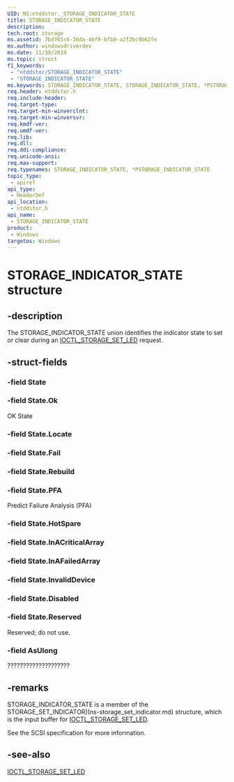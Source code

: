 ```yaml
---
UID: NS:ntddstor._STORAGE_INDICATOR_STATE
title: STORAGE_INDICATOR_STATE
description: 
tech.root: storage
ms.assetid: 7bd765c6-36da-4bf9-bfb8-a2f2bc9b62fe
ms.author: windowsdriverdev
ms.date: 11/30/2019
ms.topic: struct
f1_keywords:
 - "ntddstor/STORAGE_INDICATOR_STATE"
 - "STORAGE_INDICATOR_STATE"
ms.keywords: STORAGE_INDICATOR_STATE, STORAGE_INDICATOR_STATE, *PSTORAGE_INDICATOR_STATE, 
req.header: ntddstor.h
req.include-header:
req.target-type:
req.target-min-winverclnt:
req.target-min-winversvr:
req.kmdf-ver:
req.umdf-ver:
req.lib:
req.dll:
req.ddi-compliance:
req.unicode-ansi:
req.max-support:
req.typenames: STORAGE_INDICATOR_STATE, *PSTORAGE_INDICATOR_STATE
topic_type: 
 - apiref
api_type: 
 - HeaderDef
api_location: 
 - ntddstor.h
api_name: 
 - STORAGE_INDICATOR_STATE
product: 
 - Windows
targetos: Windows
---
```


# STORAGE_INDICATOR_STATE structure

## -description

The STORAGE_INDICATOR_STATE union identifies the indicator state to set or clear during an [IOCTL_STORAGE_SET_LED](ni-ntddstor-ioctl_storage_set_led.md) request.

## -struct-fields

### -field State

### -field State.Ok

OK State

### -field State.Locate

### -field State.Fail

### -field State.Rebuild

### -field State.PFA

Predict Failure Analysis (PFA)

### -field State.HotSpare

### -field State.InACriticalArray

### -field State.InAFailedArray

### -field State.InvalidDevice

### -field State.Disabled

### -field State.Reserved

Reserved; do not use.

### -field AsUlong

????????????????????

## -remarks

STORAGE_INDICATOR_STATE is a member of the STORAGE_SET_INDICATOR](ns-storage_set_indicator.md) structure, which is the input buffer for [IOCTL_STORAGE_SET_LED](ni-ntddstor-ioctl_storage_set_led.md).

See the SCSI specification for more information.

## -see-also

[IOCTL_STORAGE_SET_LED](ni-ntddstor-ioctl_storage_set_led.md)
